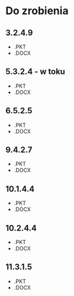 # Do zrobienia

## 3.2.4.9

- .PKT
- .DOCX

## 5.3.2.4 - w toku

- .PKT
- .DOCX

## 6.5.2.5

- .PKT
- .DOCX

## 9.4.2.7

- .PKT
- .DOCX

## 10.1.4.4

- .PKT
- .DOCX

## 10.2.4.4

- .PKT
- .DOCX

## 11.3.1.5

- .PKT
- .DOCX
